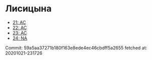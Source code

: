 # Лисицына
- [21: AC](21.md)
- [22: AC](22.md)
- [23: AC](23.md)
- [24: NA](24.md)

Commit: 59a5aa37271b180f163e8ede4ec46cbdff5a2655
 fetched at: 20201021-231726
